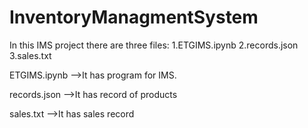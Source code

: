 # InventoryManagmentSystem

In this IMS project there are three files:
1.ETGIMS.ipynb
2.records.json
3.sales.txt

ETGIMS.ipynb -->It has program for IMS.

records.json  -->It has record of products

sales.txt -->It has sales record
